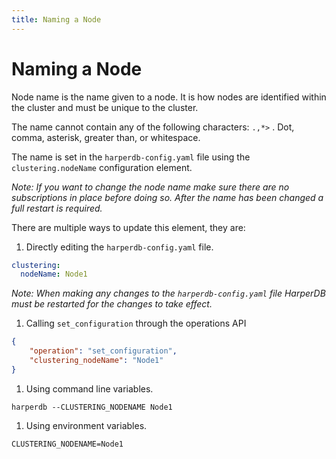 ```yaml
---
title: Naming a Node
---
```


# Naming a Node

Node name is the name given to a node. It is how nodes are identified within the cluster and must be unique to the cluster.

The name cannot contain any of the following characters: `.,*>` . Dot, comma, asterisk, greater than, or whitespace.

The name is set in the `harperdb-config.yaml` file using the `clustering.nodeName` configuration element.

_Note: If you want to change the node name make sure there are no subscriptions in place before doing so. After the name has been changed a full restart is required._

There are multiple ways to update this element, they are:

1. Directly editing the `harperdb-config.yaml` file.

```yaml
clustering:
  nodeName: Node1
```

_Note: When making any changes to the `harperdb-config.yaml` file HarperDB must be restarted for the changes to take effect._

1. Calling `set_configuration` through the operations API

```json
{
	"operation": "set_configuration",
	"clustering_nodeName": "Node1"
}
```

1. Using command line variables.

```
harperdb --CLUSTERING_NODENAME Node1
```

1. Using environment variables.

```
CLUSTERING_NODENAME=Node1
```
